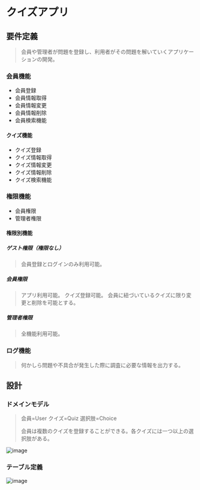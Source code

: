 # クイズアプリ

## 要件定義

> 会員や管理者が問題を登録し、利用者がその問題を解いていくアプリケーションの開発。

### 会員機能

- 会員登録
- 会員情報取得
- 会員情報変更
- 会員情報削除
- 会員検索機能

#### クイズ機能

- クイズ登録
- クイズ情報取得
- クイズ情報変更
- クイズ情報削除
- クイズ検索機能

### 権限機能

- 会員権限
- 管理者権限
  
#### 権限別機能

##### ゲスト権限（権限なし）

> 会員登録とログインのみ利用可能。

##### 会員権限

> アプリ利用可能。
> クイズ登録可能。
> 会員に紐づいているクイズに限り変更と削除を可能とする。

##### 管理者権限

> 全機能利用可能。

### ログ機能

> 何かしら問題や不具合が発生した際に調査に必要な情報を出力する。

## 設計

### ドメインモデル

> 会員=User クイズ=Quiz 選択肢=Choice
>
> 会員は複数のクイズを登録することができる。各クイズには一つ以上の選択肢がある。

![image](https://user-images.githubusercontent.com/52019293/205580221-654f49e8-1aca-41f1-95b2-6765e5dae97b.png)

### テーブル定義

![image](https://user-images.githubusercontent.com/52019293/205616438-e983bde5-4ffa-4953-ab95-0019cc4d57ed.png)
